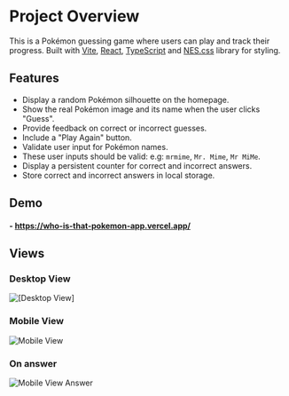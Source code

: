 # Project Overview

This is a Pokémon guessing game where users can play and track their progress.
Built with [Vite](https://vite.dev), [React](https://react.dev), [TypeScript](https://typescriptlang.org) and [NES.css](https://nostalgic-css.github.io/NES.css/) library for styling.

## Features

- Display a random Pokémon silhouette on the homepage.
- Show the real Pokémon image and its name when the user clicks "Guess".
- Provide feedback on correct or incorrect guesses.
- Include a "Play Again" button.
- Validate user input for Pokémon names.
- These user inputs should be valid: e.g: `mrmime`, `Mr. Mime`, `Mr MiMe`.
- Display a persistent counter for correct and incorrect answers.
- Store correct and incorrect answers in local storage.

## Demo

#### - https://who-is-that-pokemon-app.vercel.app/

## Views

### Desktop View

![[Desktop View]](https://github.com/user-attachments/assets/60abc942-91b0-484f-8947-dc3590fc52e9)

### Mobile View

![Mobile View](https://github.com/user-attachments/assets/7a5eedb2-e8ba-4d69-b1f3-39b801db325b)

### On answer

![Mobile View Answer](https://github.com/user-attachments/assets/11937a3f-4bc0-436b-b7a8-634caa8d28e2)
